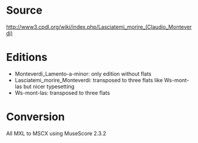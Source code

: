 # Source

http://www3.cpdl.org/wiki/index.php/Lasciatemi_morire_(Claudio_Monteverdi)

# Editions

* Monteverdi_Lamento-a-minor: only edition without flats
* Lasciatemi_morire_Monteverdi: transposed to three flats like Ws-mont-las but nicer typesetting
* Ws-mont-las: transposed to three flats

# Conversion

All MXL to MSCX using MuseScore 2.3.2
